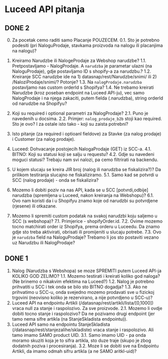 # Luceed API pitanja

## DONE 2

0. Za pocetak cemo raditi samo Placanje POUZECEM.
0.1. Sto je potrebno podesiti (pri NaloguProdaje, stavkama proizvoda na nalogu ili placanjima na nalogu)?

1. Kreiramo Narudzbe ili NalogeProdaje za Webshop narudzbe?
1.1. Pretpostavljamo - NalogProdaje. A `narudzba` je parametar ulazni (na NaloguProdaje), gdje postavljamo ID s shopify-a za narudzbu.?
1.2. Kreiranje SCC narudzbe ide na 1) datasnap/rest/Narudzbe/snimi/ ili 2) /NaloziProdaje/snimi/? Potonje?
1.3. Na `nalogProdaje.narudzba` postavljamo nas custom orderId s Shopifya?
1.4. Ne trebamo kreirati Narudzbe (kroz poseban endpoint na Luceed API-ju), vec samo NalogProdaje i na njega zakaciti, putem fielda (.narudzba), string orderId od narudzbe na Shopifyu?

2. Koji su required i optional parametri za NalogProdaje?
2.1. Puno je navedenih u docsima.
2.2. Primjer: `nalog_prodaje_b2b` stoji kao required. Sto je ovo? I za ostale isto tako - koji su zaista potrebni?

3. Isto pitanje (za required i optioanl fieldove) za Stavke (za nalog prodaje) i Customer (za nalog prodaje).

4. Luceed: Dohvacanje postojecih NalogaProdaje (GET) iz SCC-a.
4.1. BITNO: Koji su statusi koji se salju u requestu?
4.2. Gdje su navedeni moguci statusi? Trebaju nam svi nalozi, pa cemo filtrirati na backendu.

5. U kojem slucaju se kreira JIR broj (nalog ili narudzba se fiskalizira?)? Da prilikom testiranja slucajno ne fiskaliziramo.
5.1. Samo kad se potvrdi u SCC (nalog prodaje) - onda se fiskalizira?

6. Mozemo li dobiti poziv na nas API, kada se u SCC [potvrdi,odbije] narudzba (spremljena u Luceed, nakon kreiranja na Webshopu)?
6.1. Ovo nam koristi da i u Shopifyu znamo koje od narudzbi su potvrdjene (rjesene) ili otkazane.

7. Mozemo li spremiti custom podatak na svakoj narudzbi koju saljemo u SCC (s webshopa)?
7.1. Primjerice - shopifyOrder.id.
7.2. Ovime mozemo tocno matchirati order iz Shopifya, prema orderu u Luceedu. Da znamo gdje sto treba aktivirati, obrisati ili promijeniti u slucaju potrebe.
7.3. Ovo je `narudzba` field na NaloguProdaje? Trebamo li jos sto postaviti vezano uz Narudzbu ili NalogProdaje?

## DONE 1

1. Nalog (Narudzba s Webshopa) se moze SPREMITI putem Luceed API-ja KOLIKO GOD ZELIMO?
1.1. Mozemo testirati i kreirati koliko god naloga? (Ne brinemo o nikakvim efektima na Luceed?)
1.2. Nalog je potrebno prihvatiti u SCC i tek onda se bilo sto BITNO dogadja?
1.3. Ako ne prihvatimo u SCC-u, onda svejedno mozemo prodavati sve u fizickoj trgovini (neovisno koliko je rezervirano, a nije potvrdjeno u SCC-u)?
2. Luceed API na endpointu Artikli (/datasnap/rest/artikli/lista/[0,1000]) vraca null za stanje i raspolozivo. Za sve proizvode.
2.1. Mozemo li ovdje dobiti tocno stanje i raspolozivo? Da ne pozivamo drugi endpoint (jer tamo nema sifre artikla (na StanjeSkladista endpointu)).
3. Luceed API samo na endpointu StanjeSkladista (/datasnap/rest/stanjezalihe/skladiste) vraca stanje i raspolozivo. Ali tamo imamo SAMO product UID.
3.1. Samo imamo UID - pa onda moramo skuziti koja je to sifra artikla, sto duze traje (skupo je zbog dodatnih poziva i procesiranja).
3.2. Moze li se dobiti sve na Endpointu Artikli, da imamo odmah sifru artikla (a ne SAMO aritkl-uid)?
